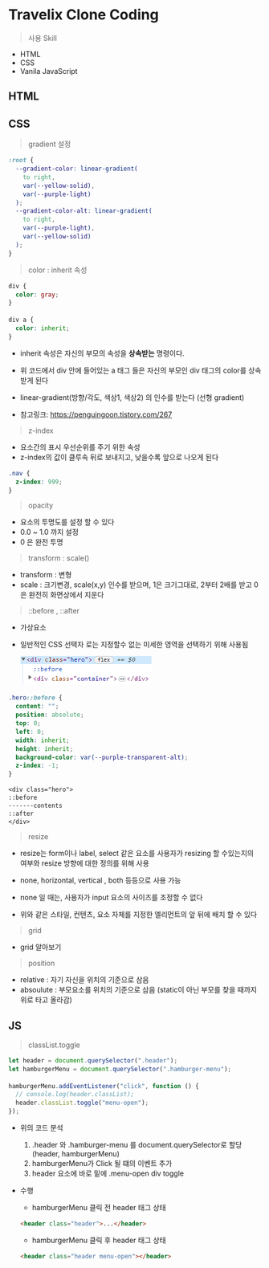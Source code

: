 # Travelix Clone Coding

> 사용 Skill

- HTML
- CSS
- Vanila JavaScript

## HTML

## CSS

> gradient 설정

```css
:root {
  --gradient-color: linear-gradient(
    to right,
    var(--yellow-solid),
    var(--purple-light)
  );
  --gradient-color-alt: linear-gradient(
    to right,
    var(--purple-light),
    var(--yellow-solid)
  );
}
```

> color : inherit 속성

```css
div {
  color: gray;
}

div a {
  color: inherit;
}
```

- inherit 속성은 자신의 부모의 속성을 **상속받는** 명령이다.
- 위 코드에서 div 안에 들어있는 a 태그 들은 자신의 부모인 div 태그의 color를 상속받게 된다

- linear-gradient(방향/각도, 색상1, 색상2) 의 인수를 받는다 (선형 gradient)

- 참고링크:
  <https://penguingoon.tistory.com/267>

> z-index

- 요소간의 표시 우선순위를 주기 위한 속성
- z-index의 값이 클루속 뒤로 보내지고, 낮을수록 앞으로 나오게 된다

```css
.nav {
  z-index: 999;
}
```

> opacity

- 요소의 투명도를 설정 할 수 있다
- 0.0 ~ 1.0 까지 설정
- 0 은 완전 투명

> transform : scale()

- transform : 변형
- scale : 크기변경, scale(x,y) 인수를 받으며, 1은 크기그대로, 2부터 2배를 받고 0은 완전히 화면상에서 지운다

> ::before , ::after

- 가상요소
- 일반적인 CSS 선택자 로는 지정할수 없는 미세한 영역을 선택하기 위해 사용됨

  ![Alt text](./knowledge-Img/image.png)

```css
.hero::before {
  content: "";
  position: absolute;
  top: 0;
  left: 0;
  width: inherit;
  height: inherit;
  background-color: var(--purple-transparent-alt);
  z-index: -1;
}
```

```
<div class="hero">
::before
-------contents
::after
</div>
```

> resize

- resize는 form이나 label, select 같은 요소를 사용자가 resizing 할 수있는지의 여부와 resize 방향에 대한 정의를 위해 사용
- none, horizontal, vertical , both 등등으로 사용 가능
- none 일 때는, 사용자가 input 요소의 사이즈를 조정할 수 없다

- 위와 같은 스타일, 컨텐츠, 요소 자체를 지정한 엘리먼트의 앞 뒤에 배치 할 수 있다

> grid

- grid 알아보기

> position

- relative : 자기 자신을 위치의 기준으로 삼음
- absoulute : 부모요소를 위치의 기준으로 삼음 (static이 아닌 부모를 찾을 때까지 위로 타고 올라감)

## JS

> classList.toggle

```js
let header = document.querySelector(".header");
let hamburgerMenu = document.querySelector(".hamburger-menu");

hamburgerMenu.addEventListener("click", function () {
  // console.log(header.classList);
  header.classList.toggle("menu-open");
});
```

- 위의 코드 분석

  1. .header 와 .hamburger-menu 를 document.querySelector로 할당 (header, hamburgerMenu)
  2. hamburgerMenu가 Click 될 떄의 이벤트 추가
  3. header 요소에 바로 밑에 .menu-open div toggle

- 수행

  - hamburgerMenu 클릭 전 header 태그 상태

  ```html
  <header class="header">...</header>
  ```

  - hamburgerMenu 클릭 후 header 태그 상태

  ```html
  <header class="header menu-open"></header>
  ```
